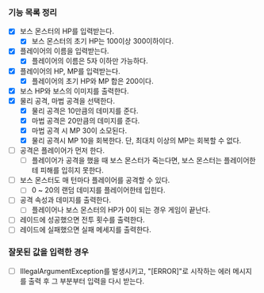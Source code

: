 ### 기능 목록 정리

- [x] 보스 몬스터의 HP를 입력받는다.
    - [x] 보스 몬스터의 초기 HP는 100이상 300이하이다.
- [x] 플레이어의 이름을 입력받는다.
    - [x] 플레이어의 이름은 5자 이하만 가능하다.
- [x] 플레이어의 HP, MP를 입력받는다.
    - [x] 플레이어의 초기 HP와 MP 합은 200이다.
- [x] 보스 HP와 보스의 이미지를 출력한다.
- [x] 물리 공격, 마법 공격을 선택한다.
    - [x] 물리 공격은 10만큼의 데미지를 준다.
    - [x] 마법 공격은 20만큼의 데미지를 준다.
    - [x] 마법 공격 시 MP 30이 소모된다.
    - [x] 물리 공격시 MP 10을 회복한다. 단, 최대치 이상의 MP는 회복할 수 없다.
- [ ] 공격은 플레이어가 먼저 한다.
    - [ ] 플레이어가 공격을 했을 때 보스 몬스터가 죽는다면, 보스 몬스터는 플레이어한테 피해를 입히지 못한다.
- [ ] 보스 몬스터도 매 턴마다 플레이어를 공격할 수 있다.
    - [ ] 0 ~ 20의 랜덤 데미지를 플레이어한테 입힌다.
- [ ] 공격 속성과 데미지를 출력한다.
    - [ ] 플레이어나 보스 몬스터의 HP가 0이 되는 경우 게임이 끝난다.
- [ ] 레이드에 성공했으면 전투 횟수를 출력한다.
- [ ] 레이드에 실패했으면 실패 메세지를 출력한다.

### 잘못된 값을 입력한 경우

- [ ] IllegalArgumentException를 발생시키고, "[ERROR]"로 시작하는 에러 메시지를 출력 후 그 부분부터 입력을 다시 받는다.
